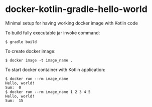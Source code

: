 # docker-kotlin-gradle-hello-world
Minimal setup for having working docker image with Kotlin code

To build fully executable jar invoke command: 
```
$ gradle build
```
To create docker image:
```
$ docker image -t image_name .
```

To start docker container with Kotlin application:
```
$ docker run --rm image_name
Hello, world!
Sum:  0
$ docker run --rm image_name 1 2 3 4 5
Hello, world!
Sum:  15
```
